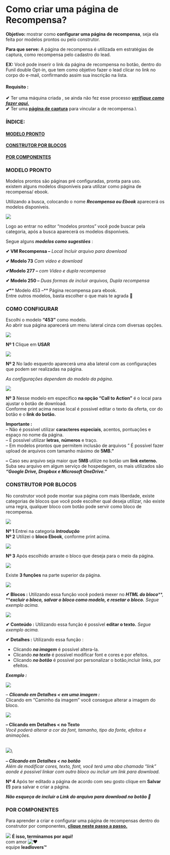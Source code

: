 # Como criar uma página de Recompensa?

**Objetivo:** mostrar como **configurar uma página de recompensa**, seja ela feita por modelos prontos ou pelo construtor.

**Para que serve:** A página de recompensa é utilizada em estratégias de captura, como recompensa pelo cadastro do lead.

**EX:** Você pode inserir o link da página de recompensa no botão, dentro do Funil double Opt-in, que tem como objetivo fazer o lead clicar no link no corpo do e-mail, confirmando assim sua inscrição na lista.

#### **Requisito :**

**✔** Ter uma máquina criada , se ainda não fez esse processo [_**verifique como fazer aqui.**_](https://suporte.love/como-criar-uma-maquina-na-leadlovers-versao-4-0/)\
**✔** Ter uma [**página de captura**](https://suporte.love/como-criar-e-configurar-uma-pagina-de-captura-no-editor-por-componentes/) para vincular a de recompensa.\


### **ÍNDICE:**

#### [**MODELO PRONTO**](broken-reference)

#### [**CONSTRUTOR POR BLOCOS**](broken-reference) 

#### [**POR COMPONENTES**](https://legado.leadlovers.site/como-criar-e-configurar-uma-pagina-de-recompensa-no-editor-por-componentes/)

### **MODELO PRONTO** <a href="#h_52012d24-aedb-4b20-a1b5-638759da9612" id="h_52012d24-aedb-4b20-a1b5-638759da9612"></a>

Modelos prontos são páginas pré configuradas, pronta para uso.\
existem alguns modelos disponíveis para utilizar como página de recompensa/ ebook.

Utilizando a busca, colocando o nome _**Recompensa ou Ebook**_ aparecerá os modelos disponíveis.

[![](https://legado.leadlovers.site/wp-content/uploads/2020/09/como-criar-uma-pgina-de-recompensa-\_-360042570213\_mceclip0.png)](http://legado.leadlovers.site/wp-content/uploads/2020/09/como-criar-uma-pgina-de-recompensa-\_-360042570213\_mceclip0.png)

Logo ao entrar no editor “modelos prontos” você pode buscar pela categoria, após a busca aparecerá os modelos disponíveis.

Segue alguns _**modelos como sugestões**_ :

**✔ VM Recompensa –** _Local Incluir arquivo para download_

**✔ Modelo 73** _Com vídeo e download_

**✔Modelo 277 –** _com Vídeo e dupla recompensa_

**✔ Modelo 250 –** _Duas formas de incluir arquivos, Dupla recompensa_

_**✔**_** Modelo 453 –** Página recompensa para ebook.\
Entre outros modelos, basta escolher o que mais te agrada 🙂

### **COMO CONFIGURAR**

Escolhi o modelo **“453”** como modelo.\
Ao abrir sua página aparecerá um menu lateral cinza com diversas opções.

[![](https://legado.leadlovers.site/wp-content/uploads/2020/09/como-criar-uma-pgina-de-recompensa-\_-360042570213\_mceclip3.png)](http://legado.leadlovers.site/wp-content/uploads/2020/09/como-criar-uma-pgina-de-recompensa-\_-360042570213\_mceclip3.png)

**Nº 1** Clique em **USAR**

[![](https://legado.leadlovers.site/wp-content/uploads/2020/09/como-criar-uma-pgina-de-recompensa-\_-360042570213\_mceclip4.png)](http://legado.leadlovers.site/wp-content/uploads/2020/09/como-criar-uma-pgina-de-recompensa-\_-360042570213\_mceclip4.png)

**Nº 2** No lado esquerdo aparecerá uma aba lateral com as configurações que podem ser realizadas na página.

_As configurações dependem do modelo da página._

[![](https://legado.leadlovers.site/wp-content/uploads/2020/09/como-criar-uma-pgina-de-recompensa-\_-360042570213\_mceclip6.png)](http://legado.leadlovers.site/wp-content/uploads/2020/09/como-criar-uma-pgina-de-recompensa-\_-360042570213\_mceclip6.png)

**Nº 3** Nesse modelo em especifico **na opção “Call to Action”** é o local para ajustar o botão de download.\
Conforme print acima nesse local é possivel editar o texto da oferta, cor do botão e o **link do botão.**

**Importante :**\
– Não é possível utilizar **caracteres especiais**, acentos, pontuações e espaço no nome da página.\
– É possível utilizar **letras**, **números** e traço.\
– Em modelos prontos que permitem inclusão de arquivos ” É possível fazer upload de arquivos com tamanho máximo de **5MB.”**

**–** Caso seu arquivo seja maior que **5MB** utilize no botão um **link externo.**\
Suba seu arquivo em algum serviço de hospedagem, os mais utilizados são _**“Google Drive, Dropbox e Microsoft OneDrive.”**_

### **CONSTRUTOR POR BLOCOS** <a href="#h_2a0eb916-1270-4163-9acf-fcb74fb9d322" id="h_2a0eb916-1270-4163-9acf-fcb74fb9d322"></a>

No construtor você pode montar sua página com mais liberdade, existe categorias de blocos que você pode escolher qual deseja utilizar, não existe uma regra, qualquer bloco com botão pode servir como bloco de recompensa.

[![](https://legado.leadlovers.site/wp-content/uploads/2020/09/como-criar-uma-pgina-de-recompensa-\_-360042570213\_mceclip7.png)](http://legado.leadlovers.site/wp-content/uploads/2020/09/como-criar-uma-pgina-de-recompensa-\_-360042570213\_mceclip7.png)

**Nº 1** Entrei na categoria _**Introdução**_\
**Nº 2** Utilizei o **bloco Ebook**, conforme print acima.

[![](https://legado.leadlovers.site/wp-content/uploads/2020/09/como-criar-uma-pgina-de-recompensa-\_-360042570213\_mceclip8.png)](http://legado.leadlovers.site/wp-content/uploads/2020/09/como-criar-uma-pgina-de-recompensa-\_-360042570213\_mceclip8.png)

**Nº 3** Após escolhido arraste o bloco que deseja para o meio da página.

[![](https://legado.leadlovers.site/wp-content/uploads/2020/09/como-criar-uma-pgina-de-recompensa-\_-360042570213\_mceclip9.png)](http://legado.leadlovers.site/wp-content/uploads/2020/09/como-criar-uma-pgina-de-recompensa-\_-360042570213\_mceclip9.png)

Existe **3 funções** na parte superior da página.

[![](https://legado.leadlovers.site/wp-content/uploads/2020/09/como-criar-uma-pgina-de-recompensa-\_-360042570213\_mceclip11.png)](http://legado.leadlovers.site/wp-content/uploads/2020/09/como-criar-uma-pgina-de-recompensa-\_-360042570213\_mceclip11.png)

**✔ Blocos :** Utilizando essa função você poderá mexer no _**HTML do bloco**_**, **_**excluir o bloco, salvar o bloco como modelo, e resetar o bloco.** Segue exemplo acima._

[![](https://legado.leadlovers.site/wp-content/uploads/2020/09/como-criar-uma-pgina-de-recompensa-\_-360042570213\_mceclip10.png)](http://legado.leadlovers.site/wp-content/uploads/2020/09/como-criar-uma-pgina-de-recompensa-\_-360042570213\_mceclip10.png)

**✔ Conteúdo :** Utilizando essa função é possível **editar o texto.** _Segue exemplo acima._

**✔ Detalhes :** Utilizando essa função :

* Clicando _**na imagem**_ é possível altera-la.
* Clicando _**no texto**_ é possível modificar font e cores e por efeitos.
* Clicando _**no botão**_ é possível por personalizar o botão,incluir links, por efeitos.

_**Exemplo :**_

[![](https://legado.leadlovers.site/wp-content/uploads/2020/09/como-criar-uma-pgina-de-recompensa-\_-360042570213\_mceclip12.png)](http://legado.leadlovers.site/wp-content/uploads/2020/09/como-criar-uma-pgina-de-recompensa-\_-360042570213\_mceclip12.png)

– _**Clicando em Detalhes < em uma imagem :**_\
Clicando em “Caminho da imagem” você consegue alterar a imagem do bloco.

[![](https://legado.leadlovers.site/wp-content/uploads/2020/09/como-criar-uma-pgina-de-recompensa-\_-360042570213\_mceclip13.png)](http://legado.leadlovers.site/wp-content/uploads/2020/09/como-criar-uma-pgina-de-recompensa-\_-360042570213\_mceclip13.png)

**– Clicando em Detalhes < no Texto**\
_Você poderá alterar a cor da font, tamanho, tipo da fonte, efeitos e animações._

\
[![](https://legado.leadlovers.site/wp-content/uploads/2020/09/como-criar-uma-pgina-de-recompensa-\_-360042570213\_mceclip14.png)](http://legado.leadlovers.site/wp-content/uploads/2020/09/como-criar-uma-pgina-de-recompensa-\_-360042570213\_mceclip14.png)\


_**– Clicando em Detalhes < no botão**_\
_Além de modificar cores, texto, font, você terá uma aba chamada “link” aonde é possível linkar com outro bloco ou incluir um link para download._

**Nº 4** Após ter editado a página de acordo com seu gosto clique em **Salvar (!)** para salvar e criar a página.

_**Não esqueça de incluir o Link do arquivo para download no botão 🙂**_

### **POR COMPONENTES** <a href="#h_2a0eb916-1270-4163-9acf-fcb74fb9d322" id="h_2a0eb916-1270-4163-9acf-fcb74fb9d322"></a>

Para aprender a criar e configurar uma página de recompensas dentro do construtor por componentes, [**clique neste passo a passo.**](https://suporte.love/como-criar-e-configurar-uma-pagina-de-recompensa-no-editor-por-componentes/)

![](https://legado.leadlovers.site/wp-content/uploads/2020/09/1f3c1.svg) **É isso, terminamos por aqui!**\
com amor ![❤](https://legado.leadlovers.site/wp-content/uploads/2020/09/2764.svg)\
equipe **leadlovers™**
